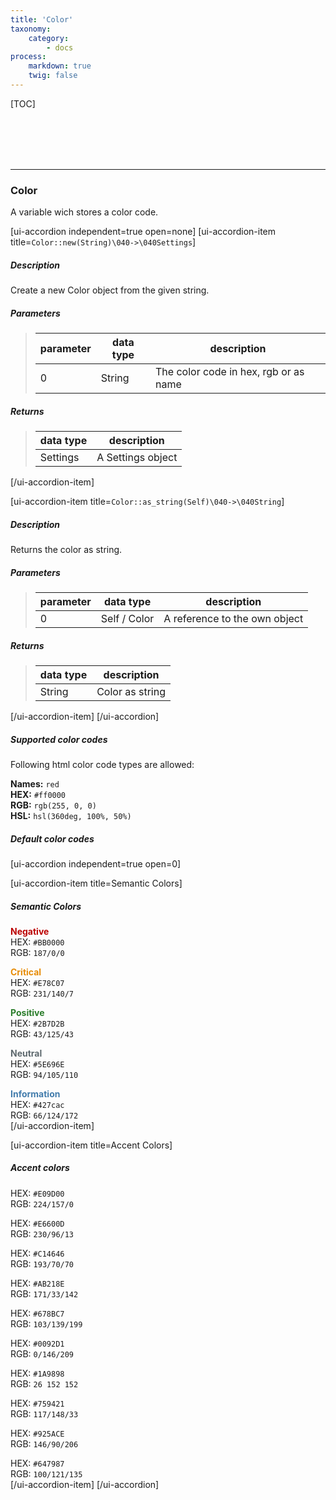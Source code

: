 ```yaml
---
title: 'Color'
taxonomy:
    category:
        - docs
process:
    markdown: true
    twig: false
---
```


[TOC]

<br><br><br><br>

------------------------------------------------------------------------------------------
### Color
A variable wich stores a color code.

[ui-accordion independent=true open=none]
[ui-accordion-item title=<code>Color::new(String)\040->\040Settings</code>]

##### Description
Create a new Color object from the given string.
##### Parameters
> | parameter | data type               | description                                                           |
> |-----------|-------------------------|-----------------------------------------------------------------------|
> | 0         | String                  | The color code in hex, rgb or as name  |
##### Returns
> | data type               | description                                                           |
> |-------------------------|-----------------------------------------------------------------------|
> | Settings                | A Settings object |

[/ui-accordion-item]

[ui-accordion-item title=<code>Color::as_string(Self)\040->\040String</code>]

##### Description
Returns the color as string.
##### Parameters
> | parameter | data type               | description                                                           |
> |-----------|-------------------------|-----------------------------------------------------------------------|
> | 0         | Self / Color            | A reference to the own object |
##### Returns
> | data type               | description                                                           |
> |-------------------------|-----------------------------------------------------------------------|
> | String                  | Color as string |

[/ui-accordion-item]
[/ui-accordion]

##### Supported color codes
Following html color code types are allowed:

**Names:** ```red``` <br>
**HEX:** ```#ff0000``` <br>
**RGB:** ```rgb(255, 0, 0)``` <br>
**HSL:** ```hsl(360deg, 100%, 50%)``` <br>

##### Default color codes

[ui-accordion independent=true open=0]

[ui-accordion-item title=Semantic Colors]
##### Semantic Colors

<span style="color:#BB0000">**Negative**</span><br>
HEX: ```#BB0000``` <br>
RGB: ```187/0/0``` <br>

<span style="color:#E78C07">**Critical**</span><br>
HEX: ```#E78C07``` <br>
RGB: ```231/140/7``` <br>

<span style="color:#2B7D2B">**Positive**</span><br>
HEX: ```#2B7D2B``` <br>
RGB: ```43/125/43``` <br>

<span style="color:#5E696E">**Neutral**</span><br>
HEX: ```#5E696E``` <br>
RGB: ```94/105/110``` <br>

<span style="color:#427cac">**Information**</span><br>
HEX: ```#427cac``` <br>
RGB: ```66/124/172``` <br>
[/ui-accordion-item]


[ui-accordion-item title=Accent Colors]
##### Accent colors

HEX: ```#E09D00``` <br>
RGB: ```224/157/0``` <br>

HEX: ```#E6600D``` <br>
RGB: ```230/96/13``` <br>

HEX: ```#C14646``` <br>
RGB: ```193/70/70``` <br>

HEX: ```#AB218E``` <br>
RGB: ```171/33/142``` <br>

HEX: ```#678BC7``` <br>
RGB: ```103/139/199``` <br>

HEX: ```#0092D1``` <br>
RGB: ```0/146/209``` <br>

HEX: ```#1A9898``` <br>
RGB: ```26 152 152``` <br>

HEX: ```#759421``` <br>
RGB: ```117/148/33``` <br>

HEX: ```#925ACE``` <br>
RGB: ```146/90/206``` <br>

HEX: ```#647987``` <br>
RGB: ```100/121/135``` <br>
[/ui-accordion-item]
[/ui-accordion]